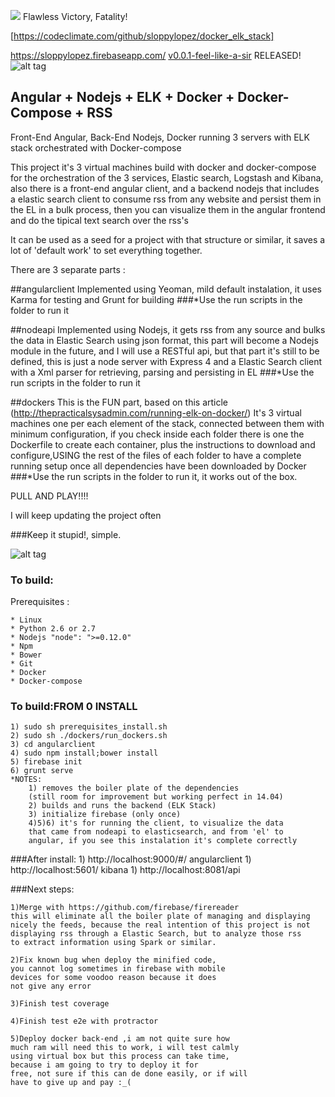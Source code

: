 <img src="https://codeclimate.com/github/sloppylopez/docker_elk_stack/badges/gpa.svg" /> Flawless Victory, Fatality!

[https://codeclimate.com/github/sloppylopez/docker_elk_stack]

https://sloppylopez.firebaseapp.com/   <a href="https://github.com/sloppylopez/docker_elk_stack/releases/tag/v0.0.1-feel-like-a-sir">v0.0.1-feel-like-a-sir</a> RELEASED! ![alt tag](http://i3.kym-cdn.com/photos/images/original/000/161/140/feel-like-a-sir-template.jpg)

## Angular + Nodejs + ELK + Docker + Docker-Compose + RSS
Front-End Angular, Back-End Nodejs, Docker running 3 servers with ELK stack orchestrated with Docker-compose

This project it's 3 virtual machines build with docker and docker-compose for the orchestration of the 3 services, Elastic search, Logstash and Kibana, also there is a front-end angular client, and a backend nodejs that includes a elastic search client to consume rss from any website and persist them in the EL in a bulk process, then you can visualize them in the angular frontend and do the tipical text search over the rss's

It can be used as a seed for a project with that structure or similar, it saves a lot of 'default work' to set everything together.

There are 3 separate parts :

##angularclient
Implemented using Yeoman, mild default instalation, it uses Karma for testing and Grunt for building
###*Use the run scripts in the folder to run it

##nodeapi
Implemented using Nodejs, it gets rss from any source and bulks the data in Elastic Search using json format, this part will become a Nodejs module in the future, and I will use a RESTful api, but that part it's still to be defined, this is just a node server with Express 4 and a Elastic Search client with a Xml parser for retrieving, parsing and persisting in EL
###*Use the run scripts in the folder to run it

##dockers
This is the FUN part, based on this article (http://thepracticalsysadmin.com/running-elk-on-docker/)
It's 3 virtual machines one per each element of the stack, connected between them with minimum configuration, if you check inside each folder there is one the Dockerfile to create each
container, plus the instructions to download and configure,USING the rest of the files of each folder to have a complete running setup once all dependencies have been downloaded by Docker
###*Use the run scripts in the folder to run it, it works out of the box.

PULL AND PLAY!!!!

I will keep updating the project often

###Keep it stupid!, simple.

![alt tag](http://lh3.ggpht.com/ZpL4xc4OOMqiKxrLzJ3w33AOlu5ERX4ZbAsEWqSBQWeLYLF2hybEw11D5msBRLtGY1DoKYMI-A8VBx3yvwpNNUmr=s250)

### To build:

Prerequisites :

    * Linux
    * Python 2.6 or 2.7
    * Nodejs "node": ">=0.12.0"
    * Npm
    * Bower
    * Git
    * Docker
    * Docker-compose

### To build:FROM 0 INSTALL
    1) sudo sh prerequisites_install.sh
    2) sudo sh ./dockers/run_dockers.sh
    3) cd angularclient
    4) sudo npm install;bower install
    5) firebase init
    6) grunt serve
    *NOTES:
        1) removes the boiler plate of the dependencies
        (still room for improvement but working perfect in 14.04)
        2) builds and runs the backend (ELK Stack)
        3) initialize firebase (only once)
        4)5)6) it's for running the client, to visualize the data
        that came from nodeapi to elasticsearch, and from 'el' to
        angular, if you see this instalation it's complete correctly


###After install:
        1) http://localhost:9000/#/    angularclient
        1) http://localhost:5601/      kibana
        1) http://localhost:8081/api

    
###Next steps:
            
    1)Merge with https://github.com/firebase/firereader
    this will eliminate all the boiler plate of managing and displaying
    nicely the feeds, because the real intention of this project is not
    displaying rss through a Elastic Search, but to analyze those rss
    to extract information using Spark or similar.

    2)Fix known bug when deploy the minified code,
    you cannot log sometimes in firebase with mobile
    devices for some voodoo reason because it does
    not give any error

    3)Finish test coverage
           
    4)Finish test e2e with protractor

    5)Deploy docker back-end ,i am not quite sure how
    much ram will need this to work, i will test calmly
    using virtual box but this process can take time,
    because i am going to try to deploy it for
    free, not sure if this can de done easily, or if will
    have to give up and pay :_(




